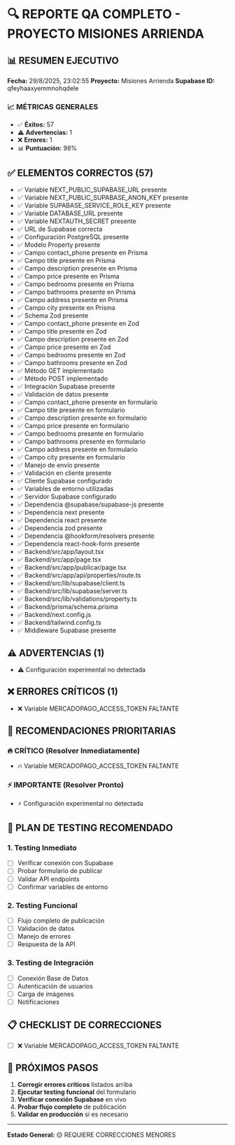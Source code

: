 # 🔍 REPORTE QA COMPLETO - PROYECTO MISIONES ARRIENDA

## 📊 RESUMEN EJECUTIVO

**Fecha:** 29/8/2025, 23:02:55
**Proyecto:** Misiones Arrienda
**Supabase ID:** qfeyhaaxyemmnohqdele

### 📈 MÉTRICAS GENERALES
- ✅ **Éxitos:** 57
- ⚠️ **Advertencias:** 1
- ❌ **Errores:** 1
- 📊 **Puntuación:** 98%

## ✅ ELEMENTOS CORRECTOS (57)

- ✅ Variable NEXT_PUBLIC_SUPABASE_URL presente
- ✅ Variable NEXT_PUBLIC_SUPABASE_ANON_KEY presente
- ✅ Variable SUPABASE_SERVICE_ROLE_KEY presente
- ✅ Variable DATABASE_URL presente
- ✅ Variable NEXTAUTH_SECRET presente
- ✅ URL de Supabase correcta
- ✅ Configuración PostgreSQL presente
- ✅ Modelo Property presente
- ✅ Campo contact_phone presente en Prisma
- ✅ Campo title presente en Prisma
- ✅ Campo description presente en Prisma
- ✅ Campo price presente en Prisma
- ✅ Campo bedrooms presente en Prisma
- ✅ Campo bathrooms presente en Prisma
- ✅ Campo address presente en Prisma
- ✅ Campo city presente en Prisma
- ✅ Schema Zod presente
- ✅ Campo contact_phone presente en Zod
- ✅ Campo title presente en Zod
- ✅ Campo description presente en Zod
- ✅ Campo price presente en Zod
- ✅ Campo bedrooms presente en Zod
- ✅ Campo bathrooms presente en Zod
- ✅ Método GET implementado
- ✅ Método POST implementado
- ✅ Integración Supabase presente
- ✅ Validación de datos presente
- ✅ Campo contact_phone presente en formulario
- ✅ Campo title presente en formulario
- ✅ Campo description presente en formulario
- ✅ Campo price presente en formulario
- ✅ Campo bedrooms presente en formulario
- ✅ Campo bathrooms presente en formulario
- ✅ Campo address presente en formulario
- ✅ Campo city presente en formulario
- ✅ Manejo de envío presente
- ✅ Validación en cliente presente
- ✅ Cliente Supabase configurado
- ✅ Variables de entorno utilizadas
- ✅ Servidor Supabase configurado
- ✅ Dependencia @supabase/supabase-js presente
- ✅ Dependencia next presente
- ✅ Dependencia react presente
- ✅ Dependencia zod presente
- ✅ Dependencia @hookform/resolvers presente
- ✅ Dependencia react-hook-form presente
- ✅ Backend/src/app/layout.tsx
- ✅ Backend/src/app/page.tsx
- ✅ Backend/src/app/publicar/page.tsx
- ✅ Backend/src/app/api/properties/route.ts
- ✅ Backend/src/lib/supabase/client.ts
- ✅ Backend/src/lib/supabase/server.ts
- ✅ Backend/src/lib/validations/property.ts
- ✅ Backend/prisma/schema.prisma
- ✅ Backend/next.config.js
- ✅ Backend/tailwind.config.ts
- ✅ Middleware Supabase presente

## ⚠️ ADVERTENCIAS (1)

- ⚠️ Configuración experimental no detectada

## ❌ ERRORES CRÍTICOS (1)

- ❌ Variable MERCADOPAGO_ACCESS_TOKEN FALTANTE

## 🎯 RECOMENDACIONES PRIORITARIAS

### 🔥 CRÍTICO (Resolver Inmediatamente)
- 🔥 Variable MERCADOPAGO_ACCESS_TOKEN FALTANTE

### ⚡ IMPORTANTE (Resolver Pronto)
- ⚡ Configuración experimental no detectada

## 🧪 PLAN DE TESTING RECOMENDADO

### 1. Testing Inmediato
- [ ] Verificar conexión con Supabase
- [ ] Probar formulario de publicar
- [ ] Validar API endpoints
- [ ] Confirmar variables de entorno

### 2. Testing Funcional
- [ ] Flujo completo de publicación
- [ ] Validación de datos
- [ ] Manejo de errores
- [ ] Respuesta de la API

### 3. Testing de Integración
- [ ] Conexión Base de Datos
- [ ] Autenticación de usuarios
- [ ] Carga de imágenes
- [ ] Notificaciones

## 📋 CHECKLIST DE CORRECCIONES

- [ ] ❌ Variable MERCADOPAGO_ACCESS_TOKEN FALTANTE

## 🚀 PRÓXIMOS PASOS

1. **Corregir errores críticos** listados arriba
2. **Ejecutar testing funcional** del formulario
3. **Verificar conexión Supabase** en vivo
4. **Probar flujo completo** de publicación
5. **Validar en producción** si es necesario

---

**Estado General:** 🟡 REQUIERE CORRECCIONES MENORES
